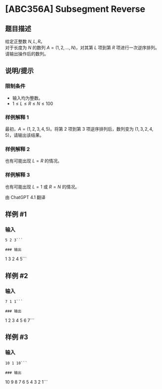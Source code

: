 # [ABC356A] Subsegment Reverse

## 题目描述

给定正整数 $N, L, R$。  
对于长度为 $N$ 的数列 $A=(1,2,\dots,N)$，对其第 $L$ 项到第 $R$ 项进行一次逆序排列。  
请输出操作后的数列。

## 说明/提示

### 限制条件

- 输入均为整数。
- $1 \leq L \leq R \leq N \leq 100$

### 样例解释 1

最初，$A=(1,2,3,4,5)$。将第 $2$ 项到第 $3$ 项逆序排列后，数列变为 $(1,3,2,4,5)$，请输出该结果。

### 样例解释 2

也有可能出现 $L=R$ 的情况。

### 样例解释 3

也有可能出现 $L=1$ 或 $R=N$ 的情况。

由 ChatGPT 4.1 翻译

## 样例 #1

### 输入

```
5 2 3```

### 输出

```
1 3 2 4 5```

## 样例 #2

### 输入

```
7 1 1```

### 输出

```
1 2 3 4 5 6 7```

## 样例 #3

### 输入

```
10 1 10```

### 输出

```
10 9 8 7 6 5 4 3 2 1```

